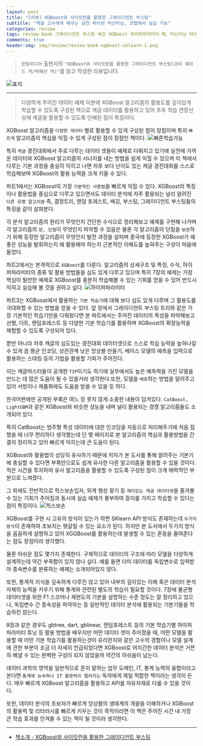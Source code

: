 ```yaml
---  
layout: post  
title: "[리뷰] XGBoost와 사이킷런을 활용한 그레이디언트 부스팅"  
subtitle: "캐글 고수에게 배우는 실전 파이썬 머신러닝, 코랩에서 실습 가능"  
categories: review  
tags: review book 그레이디언트 부스팅 배깅 XGBoost 하이퍼파라미터 ML 머신러닝 데이터 분석 캐글 특성공학    
comments: true  
header-img: img/review/review-book-xgboost-sklearn-1.png
---  
```

  
> `한빛미디어` 출판사의 `"XGBoost와 사이킷런을 활용한 그레이디언트 부스팅(코리 웨이드 저/박해선 역)"`를 읽고 작성한 리뷰입니다.  

![표지](https://telegeam.github.io/assets/img/review/review-book-xgboost-sklearn-1.png)  

---

> 다양하게 주어진 데이터 예제 덕분에 XGBoost 알고리즘의 활용도를 깊이있게 학습할 수 있도록 구성된 책으로 캐글 데이터를 활용하고 있어 추후 학습 연장선상에 캐글을 활용할 수 있도록 안배된 점이 특징이다.

XGBoost 알고리즘을 `다양한 데이터` 별로 활용할 수 있게 구성된 점이 장점이며 특히 `빠르게` 알고리즘의 핵심을 익힐 수 있게 구성된 점이 장점인 책이다.
![빠른학습가능](https://telegeam.github.io/assets/img/review/review-book-xgboost-sklearn-4.png)  

특히 `캐글` 경진대회에서 주로 다루는 데이터 셋들이 예제로 다뤄지고 있기에 실전에 가까운 데이터와 XGBoost 알고리즘의 시너지를 내는 방법을 쉽게 익힐 수 있으며 이 책에서 다루는 기본 과정을 충실히 익히고 나면 차후 보다 난이도 있는 캐글 경진대회를 스스로 학습해보며 XGBoost의 활용 능력을 크게 키울 수 있다.

파트1에서는 XGBoost의 가장 `기본적인 사용법`을 빠르게 익힐 수 있다. XGBoost의 특징이나 활용법을 중심으로 다루고 있으면서도 데이터 분석에 자주 활용되는 널리 알려진 `다른 유명 알고리즘` 즉, 결정트리, 랜덤 포레스트, 배깅, 부스팅, 그레이디언트 부스팅들의 특징을 같이 살펴본다.

각 분석 알고리즘의 원리가 무엇인지 간단한 수식으로 정리해보고 예제를 구현해 나가며 각 알고리즘의 `장, 단점`이 무엇인지 파악할 수 있음은 물론 각 알고리즘의 단점을 `보완`하기 위해 등장한 알고리즘이 무엇인지 발전 과정을 살피며 종국에 등장한 XGBoost가 왜 좋은 성능을 발휘하는지 왜 활용해야 하는지 근본적인 이해도를 높혀주는 구성이 마음에 들었다. 

파트2에서는 본격적으로 `XGBoost`를 다룬다. 알고리즘의 상세구조 및 특징, 수식, 하이퍼파라미터의 종류 및 활용 방법들을 심도 있게 다루고 있으며 특히 7장의 예제는 가장 핵심이 될만한 예제로 XGBoost를 충분히 학습해볼 수 있는 기회를 얻을 수 있어 반드시 익히고 실습해 볼 것을 권하고 싶다. 
![하이퍼파라미터](https://telegeam.github.io/assets/img/review/review-book-xgboost-sklearn-2.png)  

파트3는 XGBoost에서 활용하는 `기본 학습기`에 대해 보다 심도 있게 다루며 그 활용도를 극대화할 수 있는 방법을 얻을 수 있다. 앞 장에서 그레이디언트 부스팅 트리와 같은 가장 기본적인 학습기만을 다뤄왔다면 본 파트에서는 주어진 데이터의 특성을 파악해보고 선형, 다트, 랜덤포레스트 등 다양한 기본 학습기를 활용하며 XGBoost의 확장능력을 체험할 수 있도록 구성되어 있다.

뿐만 아니라 차후 캐글의 심도있는 경진대회 데이터셋으로 스스로 학습 능력을 높혀나갈 수 있게 끔 평균 인코딩, 상관관계 낮은 앙상블 만들기, 베이스 모델의 예측을 입력으로 활용하는 스태킹 등의 기법을 활용할 기회가 주어진다. 

이는 캐글마스터들이 공개한 `TIP`이기도 하기에 실무에서도 높은 예측력을 가진 모델을 만드는 데 많은 도움이 될 수 있을거라 생각한다.또한, 모델을 `배포`하는 방법을 알려주고 있어 서빙이나 제품화에도 도움을 받을 수 있을 듯 하다. 

한국어판에만 공개된 부록은 여느 장 못지 않게 소중한 내용이 담겨있다. `CatBoost, LightGBM`과 같은 XGBoost와 비슷한 성능을 내며 널리 활용되는 경쟁 알고리즘들도 소개되어 있다.

특히 CatBoost는 범주형 특성 데이터에 대한 인코딩을 자동으로 처리해주기에 처음 접했을 때 너무 편리하다 생각했는데 단 몇 페이지로 본 알고리즘의 핵심과 활용방법을 간결히 정리하고 있어 빠르게 익히는데 큰 도움이 된다. 

XGBoost와 활용법이 상당히 유사하기 때문에 저자가 본 도서를 통해 알려주는 기본기에 충실할 수 있다면 부록만으로도 쉽게 유사한 다른 알고리즘을 활용할 수 있을 것이다. 적은 시간을 투자하여 유사 알고리즘을 활용할 수 있도록 구성된 점이 크게 매력적인 부분으로 느껴졌다.

그 외에도 전반적으로 힉스보손입자, 외계 행성 찾기 등 `재미있는 캐글 데이터셋`을 즐겨볼 수 있는 기회가 주어짐과 동시에 실습 예제가 풍부하여 흥미를 가지고 학습할 수 있다는 점이 특징이다. 
![힉스보손](https://telegeam.github.io/assets/img/review/review-book-xgboost-sklearn-3.png)  

XGBoost를 구현 시 고유의 방식이 있는가 하면 SKlearn API 방식도 존재하는데 `두가지 방식`이 존재하여 초보자는 헷갈릴 수 있는 요소가 된다. 하지만 본 도서에서 두가지 방식을 꼼꼼하게 설명하고 있어 XGGBoost를 활용하는데 발생할 수 있는 혼동을 줄여준다는 점도 장점이라 생각했다.

물론 아쉬운 점도 몇가지 존재한다. 구체적으로 데이터의 구조에 따리 모델을 다양하게 설계하는데 약간 부족함이 있지 않나 싶다. 예를 들면 더미 데이터를 독립변수로 입력받아 종속변수를 분류하는 예제는 소개되어있지 않다.

또한, 통계적 지식을 깊숙하게 다루진 않고 있어 내부의 깊이있는 이해 혹은 데이터 분석 자체의 능력을 키우기 위해 통계와 관련된 별도의 학습이 필요할 것이다. 7장에 불균형 데이터셋을 위한 F1 스코어나 재현도의 기본을 설명하는 수준 정도는 잘 정리하고 있으나, 독립변수 간 종속성을 파악하는 등 일반적인 데이터 분석에 활용되는 기본기들을 학습하진 않는다.

8장과 같은 경우도 gbtree, dart, gblinear, 랜덤포레스트 등의 기본 학습기별 하이퍼파라미터 튜닝 등 활용 방법을 배우지만 어떤 데이터 셋이 주어졌을 때, 어떤 모델을 활용할 때 어떤 기본 학습기를 활용하는것이 유리한지와 같은 고수의 경험이나 모델 설계에 관한 부분이 조금 더 자세히 언급되었다면 XGBoost로 어지간한 데이터 분석은 거뜬히 해낼 수 있는 완벽한 구성이 되지 않았을까 약간의 아쉬움이 남는다. 

데이터 과학의 영역을 일반적으로 흔히 말하는 업무 도메인, IT, 통계 능력의 융합이라고 본다면 `통계에 능숙하나 IT 활용력이 떨어지는` 독자에게 제일 적합한 책이라는 생각이 든다. 매우 빠르게 XGBoost 알고리즘을 활용하고 API를 자유자재로 다룰 수 있을 것이다.

또한, 데이터 분석의 초보자가 빠르게 앙상블의 생태계의 개괄을 이해하거나 XGBoost의 활용력 및 리터러시를 빠르게 키우는 것이 목적이라면 이 책은 주어진 시간 내 가장 큰 학습 효과를 안겨줄 수 있는 책이 될 것이라 생각한다. 

---

* [책소개 - XGBoost와 사이킷런을 활용한 그레이디언트 부스팅](http://www.yes24.com/Product/Goods/108708980)


